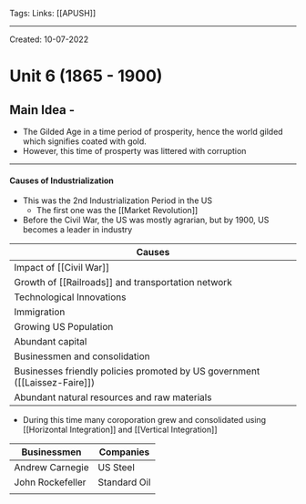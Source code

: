 Tags:
Links: [[APUSH]]

---
Created: 10-07-2022
# Unit 6 (1865 - 1900)

## Main Idea - 
- The Gilded Age in a time period of prosperity, hence the world gilded which signifies coated with gold.
- However, this time of prosperty was littered with corruption
---
#### Causes of Industrialization
- This was the 2nd Industrialization Period in the US
	- The first one was the [[Market Revolution]]
- Before the Civil War, the US was mostly agrarian, but by 1900, US becomes a leader in industry

| Causes                                                 |
| ------------------------------------------------------ |
| Impact of [[Civil War]]                                |
| Growth of [[Railroads]] and transportation network         |
| Technological Innovations                              |
| Immigration                                            |
| Growing US Population                                  |
| Abundant capital                                       |
| Businessmen and consolidation                          |
| Businesses friendly policies promoted by US government ([[Laissez-Faire]]) |
| Abundant natural resources and raw materials           |                                                       |

- During this time many coroporation grew and consolidated using [[Horizontal Integration]] and [[Vertical Integration]]

| Businessmen      | Companies    |
| ---------------- | ------------ |
| Andrew Carnegie  | US Steel     |
| John Rockefeller | Standard Oil |
|                  |              |
